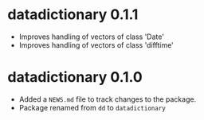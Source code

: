 # datadictionary 0.1.1

* Improves handling of vectors of class 'Date'
* Improves handling of vectors of class 'difftime'

# datadictionary 0.1.0

* Added a `NEWS.md` file to track changes to the package.
* Package renamed from `dd` to `datadictionary`
